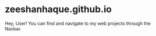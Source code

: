 # zeeshanhaque.github.io

Hey, User! You can find and navigate to my web projects through the Navbar.
